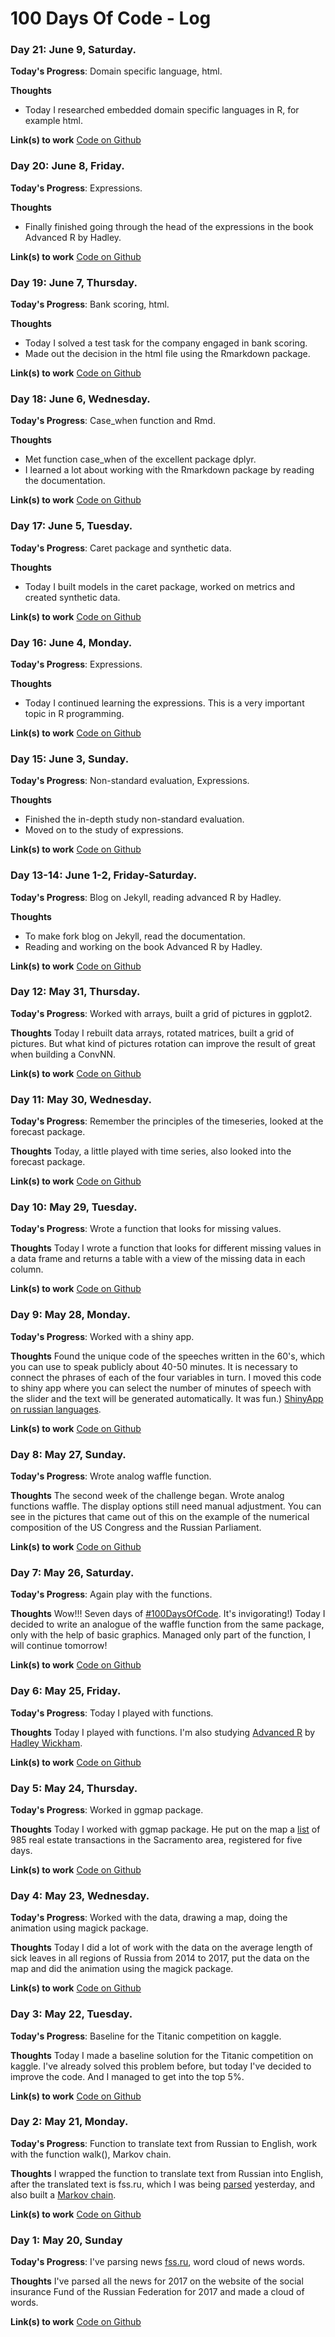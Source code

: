 # 100 Days Of Code - Log

### Day 21: June 9, Saturday.

**Today's Progress**: Domain specific language, html.

**Thoughts** 
- Today I researched embedded domain specific languages in R, for example html.

**Link(s) to work**
[Code on Github](https://github.com/makarevichy/Week_3_100DaysOfCode/blob/master/weekday/Day_21_html.R)

### Day 20: June 8, Friday.

**Today's Progress**: Expressions.

**Thoughts** 
- Finally finished going through the head of the expressions in the book Advanced R by Hadley.

**Link(s) to work**
[Code on Github](https://github.com/makarevichy/Week_3_100DaysOfCode/blob/master/weekday/Day_20_expression_end.R)

### Day 19: June 7, Thursday.

**Today's Progress**: Bank scoring, html.

**Thoughts** 
- Today I solved a test task for the company engaged in bank scoring.  
- Made out the decision in the html file using the Rmarkdown package.

**Link(s) to work**
[Code on Github](https://github.com/makarevichy/Week_3_100DaysOfCode/blob/master/weekday/Day_19_solution_test_task.R)

### Day 18: June 6, Wednesday.

**Today's Progress**: Case_when function and Rmd.

**Thoughts** 
- Met function case_when of the excellent package dplyr.  
- I learned a lot about working with the Rmarkdown package by reading the documentation.

**Link(s) to work**
[Code on Github](https://github.com/makarevichy/Week_3_100DaysOfCode/blob/master/weekday/Day_18_case_when.R)

### Day 17: June 5, Tuesday.

**Today's Progress**: Сaret package and synthetic data.

**Thoughts** 
- Today I built models in the caret package, worked on metrics and created synthetic data.

**Link(s) to work**
[Code on Github](https://github.com/makarevichy/Week_3_100DaysOfCode/blob/master/weekday/Day_17_caret_and_ROSE.R)

### Day 16: June 4, Monday.

**Today's Progress**: Expressions.

**Thoughts** 
- Today I continued learning the expressions. This is a very important topic in R programming.

**Link(s) to work**
[Code on Github](https://github.com/makarevichy/Week_3_100DaysOfCode/blob/master/weekday/Day_16_expressions.R)

### Day 15: June 3, Sunday.

**Today's Progress**: Non-standard evaluation, Expressions.

**Thoughts** 
- Finished the in-depth study non-standard evaluation.
- Moved on to the study of expressions.

**Link(s) to work**
[Code on Github](https://github.com/makarevichy/Week_3_100DaysOfCode/blob/master/weekday/Day_15_NSE.R)

### Day 13-14: June 1-2, Friday-Saturday.

**Today's Progress**: Blog on Jekyll, reading advanced R by Hadley.

**Thoughts** 
- To make fork blog on Jekyll, read the documentation.
- Reading and working on the book Advanced R by Hadley.

**Link(s) to work**
[Code on Github](https://github.com/makarevichy/Week_2_100DaysOfCode/blob/master/weekday/Day_13_14_blog_and_advanced_R.R)

### Day 12: May 31, Thursday.

**Today's Progress**: Worked with arrays, built a grid of pictures in ggplot2.

**Thoughts** Today I rebuilt data arrays, rotated matrices, built a grid of pictures. But what kind of pictures rotation can improve the result of great when building a ConvNN.

**Link(s) to work**
[Code on Github](https://github.com/makarevichy/Week_2_100DaysOfCode/blob/master/weekday/Day_12_array_and_plot.R)

### Day 11: May 30, Wednesday.

**Today's Progress**: Remember the principles of the timeseries, looked at the forecast package.

**Thoughts** Today, a little played with time series, also looked into the forecast package.

**Link(s) to work**
[Code on Github](https://github.com/makarevichy/Week_2_100DaysOfCode/blob/master/weekday/Day_11_ts.R)

### Day 10: May 29, Tuesday.

**Today's Progress**: Wrote a function that looks for missing values.

**Thoughts** Today I wrote a function that looks for different missing values in a data frame and returns a table with a view of the missing data in each column.

**Link(s) to work**
[Code on Github](https://github.com/makarevichy/Week_2_100DaysOfCode/blob/master/weekday/Day_10_find_na.R)

### Day 9: May 28, Monday.

**Today's Progress**: Worked with a shiny app.

**Thoughts** Found the unique code of the speeches written in the 60's, which you can use to speak publicly about 40-50 minutes. It is necessary to connect the phrases of each of the four variables in turn. I moved this code to shiny app where you can select the number of minutes of speech with the slider and the text will be generated automatically. It was fun.)
[ShinyApp on russian languages](https://makarevich.shinyapps.io/rech/).

**Link(s) to work**
[Code on Github](https://github.com/makarevichy/Week_2_100DaysOfCode/blob/master/weekday/Day_9_shiny_speech.R)

### Day 8: May 27, Sunday.

**Today's Progress**: Wrote analog waffle function.

**Thoughts** The second week of the challenge began. Wrote analog functions waffle. The display options still need manual adjustment. You can see in the pictures that came out of this on the example of the numerical composition of the US Congress and the Russian Parliament.

**Link(s) to work**
[Code on Github](https://github.com/makarevichy/Week_2_100DaysOfCode/blob/master/weekday/Day_8_waffle_function.R)

### Day 7: May 26, Saturday.

**Today's Progress**: Again play with the functions.

**Thoughts** Wow!!! Seven days of [#100DaysOfCode](https://twitter.com/hashtag/100daysofcode?src=hash). It's invigorating!) Today I decided to write an analogue of the waffle function from the same package, only with the help of basic graphics. Managed only part of the function, I will continue tomorrow!

**Link(s) to work**
[Code on Github](https://github.com/makarevichy/Week_1_100DaysOfCode/tree/master/Day_7)

### Day 6: May 25, Friday.

**Today's Progress**: Today I played with functions.

**Thoughts** Today I played with functions. I'm also studying [Advanced R](http://adv-r.had.co.nz/) by [Hadley Wickham](https://twitter.com/hadleywickham).

**Link(s) to work**
[Code on Github](https://github.com/makarevichy/Week_1_100DaysOfCode/tree/master/Day_6)

### Day 5: May 24, Thursday.

**Today's Progress**: Worked in ggmap package.

**Thoughts** Today I worked with ggmap package. He put on the map a [list](https://support.spatialkey.com/spatialkey-sample-csv-data/) of 985 real estate transactions in the Sacramento area, registered for five days.

**Link(s) to work**
[Code on Github](https://github.com/makarevichy/Week_1_100DaysOfCode/tree/master/Day_5)

### Day 4: May 23, Wednesday.

**Today's Progress**: Worked with the data, drawing a map, doing the animation using magick package.

**Thoughts** Today I did a lot of work with the data on the average length of sick leaves in all regions of Russia from 2014 to 2017, put the data on the map and did the animation using the magick package.

**Link(s) to work**
[Code on Github](https://github.com/makarevichy/Week_1_100DaysOfCode/tree/master/Day_4)

### Day 3: May 22, Tuesday.

**Today's Progress**: Baseline for the Titanic competition on kaggle.

**Thoughts** Today I made a baseline solution for the Titanic competition on kaggle. I've already solved this problem before, but today I've decided to improve the code. And I managed to get into the top 5%.

**Link(s) to work**
[Code on Github](https://github.com/makarevichy/Week_1_100DaysOfCode/tree/master/Day_3)

### Day 2: May 21, Monday.

**Today's Progress**: Function to translate text from Russian to English, work with the function walk(), Markov chain.

**Thoughts** I wrapped the function to translate text from Russian into English, after the translated text is fss.ru, which I was being [parsed](https://github.com/makarevichy/Week_1_100DaysOfCode/tree/master/Day_1) yesterday, and also built a [Markov chain](https://github.com/makarevichy/Week_1_100DaysOfCode/blob/master/Day_2/markov_chain.txt).

**Link(s) to work**
[Code on Github](https://github.com/makarevichy/Week_1_100DaysOfCode/tree/master/Day_2)

### Day 1: May 20, Sunday

**Today's Progress**: I've parsing news [fss.ru](https://www.fss.ru), word cloud of news words.

**Thoughts** I've parsed all the news for 2017 on the website of the social insurance Fund of the Russian Federation for 2017 and made a cloud of words.

**Link(s) to work**
[Code on Github](https://github.com/makarevichy/Week_1_100DaysOfCode/tree/master/Day_1)
